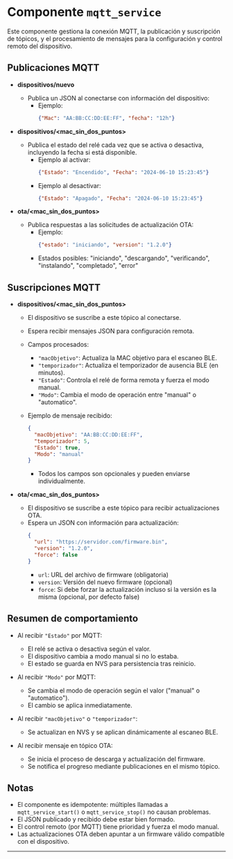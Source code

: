 # Componente `mqtt_service`

Este componente gestiona la conexión MQTT, la publicación y suscripción de tópicos, y el procesamiento de mensajes para la configuración y control remoto del dispositivo.

## Publicaciones MQTT

- **dispositivos/nuevo**
  - Publica un JSON al conectarse con información del dispositivo:
    - Ejemplo:  
      ```json
      {"Mac": "AA:BB:CC:DD:EE:FF", "fecha": "12h"}
      ```

- **dispositivos/<mac_sin_dos_puntos>**
  - Publica el estado del relé cada vez que se activa o desactiva, incluyendo la fecha si está disponible.
    - Ejemplo al activar:
      ```json
      {"Estado": "Encendido", "Fecha": "2024-06-10 15:23:45"}
      ```
    - Ejemplo al desactivar:
      ```json
      {"Estado": "Apagado", "Fecha": "2024-06-10 15:23:45"}
      ```

- **ota/<mac_sin_dos_puntos>**
  - Publica respuestas a las solicitudes de actualización OTA:
    - Ejemplo:
      ```json
      {"estado": "iniciando", "version": "1.2.0"}
      ```
    - Estados posibles: "iniciando", "descargando", "verificando", "instalando", "completado", "error"

## Suscripciones MQTT

- **dispositivos/<mac_sin_dos_puntos>**
  - El dispositivo se suscribe a este tópico al conectarse.
  - Espera recibir mensajes JSON para configuración remota.
  - Campos procesados:
    - `"macObjetivo"`: Actualiza la MAC objetivo para el escaneo BLE.
    - `"temporizador"`: Actualiza el temporizador de ausencia BLE (en minutos).
    - `"Estado"`: Controla el relé de forma remota y fuerza el modo manual.
    - `"Modo"`: Cambia el modo de operación entre "manual" o "automatico".

  - Ejemplo de mensaje recibido:
    ```json
    {
      "macObjetivo": "AA:BB:CC:DD:EE:FF",
      "temporizador": 5,
      "Estado": true,
      "Modo": "manual"
    }
    ```
    - Todos los campos son opcionales y pueden enviarse individualmente.

- **ota/<mac_sin_dos_puntos>**
  - El dispositivo se suscribe a este tópico para recibir actualizaciones OTA.
  - Espera un JSON con información para actualización:
    ```json
    {
      "url": "https://servidor.com/firmware.bin",
      "version": "1.2.0",
      "force": false
    }
    ```
    - `url`: URL del archivo de firmware (obligatoria)
    - `version`: Versión del nuevo firmware (opcional)
    - `force`: Si debe forzar la actualización incluso si la versión es la misma (opcional, por defecto false)

## Resumen de comportamiento

- Al recibir `"Estado"` por MQTT:
  - El relé se activa o desactiva según el valor.
  - El dispositivo cambia a modo manual si no lo estaba.
  - El estado se guarda en NVS para persistencia tras reinicio.

- Al recibir `"Modo"` por MQTT:
  - Se cambia el modo de operación según el valor ("manual" o "automatico").
  - El cambio se aplica inmediatamente.

- Al recibir `"macObjetivo"` o `"temporizador"`:
  - Se actualizan en NVS y se aplican dinámicamente al escaneo BLE.

- Al recibir mensaje en tópico OTA:
  - Se inicia el proceso de descarga y actualización del firmware.
  - Se notifica el progreso mediante publicaciones en el mismo tópico.

## Notas

- El componente es idempotente: múltiples llamadas a `mqtt_service_start()` o `mqtt_service_stop()` no causan problemas.
- El JSON publicado y recibido debe estar bien formado.
- El control remoto (por MQTT) tiene prioridad y fuerza el modo manual.
- Las actualizaciones OTA deben apuntar a un firmware válido compatible con el dispositivo.

---
